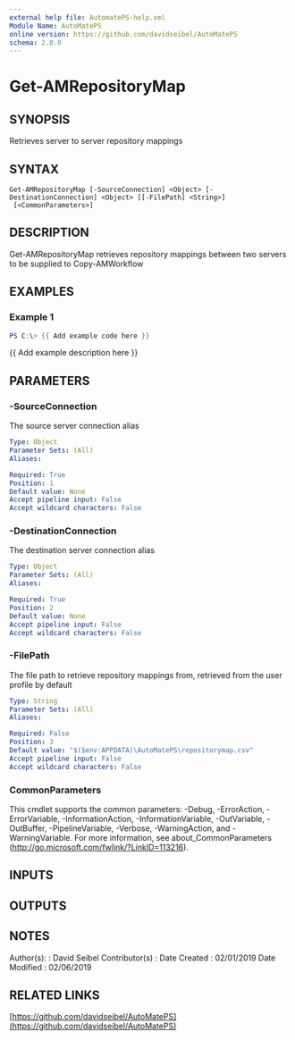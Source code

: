 ```yaml
---
external help file: AutomatePS-help.xml
Module Name: AutoMatePS
online version: https://github.com/davidseibel/AutoMatePS
schema: 2.0.0
---
```


# Get-AMRepositoryMap

## SYNOPSIS
Retrieves server to server repository mappings

## SYNTAX

```
Get-AMRepositoryMap [-SourceConnection] <Object> [-DestinationConnection] <Object> [[-FilePath] <String>]
 [<CommonParameters>]
```

## DESCRIPTION
Get-AMRepositoryMap retrieves repository mappings between two servers to be supplied to Copy-AMWorkflow

## EXAMPLES

### Example 1
```powershell
PS C:\> {{ Add example code here }}
```

{{ Add example description here }}

## PARAMETERS

### -SourceConnection
The source server connection alias

```yaml
Type: Object
Parameter Sets: (All)
Aliases:

Required: True
Position: 1
Default value: None
Accept pipeline input: False
Accept wildcard characters: False
```

### -DestinationConnection
The destination server connection alias

```yaml
Type: Object
Parameter Sets: (All)
Aliases:

Required: True
Position: 2
Default value: None
Accept pipeline input: False
Accept wildcard characters: False
```

### -FilePath
The file path to retrieve repository mappings from, retrieved from the user profile by default

```yaml
Type: String
Parameter Sets: (All)
Aliases:

Required: False
Position: 3
Default value: "$($env:APPDATA)\AutoMatePS\repositorymap.csv"
Accept pipeline input: False
Accept wildcard characters: False
```

### CommonParameters
This cmdlet supports the common parameters: -Debug, -ErrorAction, -ErrorVariable, -InformationAction, -InformationVariable, -OutVariable, -OutBuffer, -PipelineVariable, -Verbose, -WarningAction, and -WarningVariable.
For more information, see about_CommonParameters (http://go.microsoft.com/fwlink/?LinkID=113216).

## INPUTS

## OUTPUTS

## NOTES
Author(s):     : David Seibel
Contributor(s) :
Date Created   : 02/01/2019
Date Modified  : 02/06/2019

## RELATED LINKS

[https://github.com/davidseibel/AutoMatePS](https://github.com/davidseibel/AutoMatePS)

